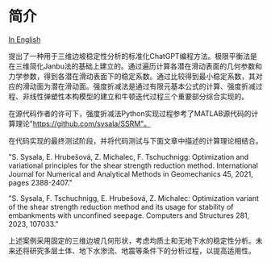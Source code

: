 # 简介

[In English](README.md)

提出了一种用于三维边坡稳定性分析的标准化ChatGPT编程方法。极限平衡法是在三维简化Janbu法的基础上建立的。通过遍历计算各潜在滑动表面的几何参数和力学参数，得到各潜在滑动表面下的稳定系数。通过比较得到最小稳定系数，其对应的滑动面为潜在滑动面。强度折减法是通过有限元基本公式的计算、强度折减过程、非线性弹塑性本构模型的建立和牛顿迭代过程三个重要部分综合实现的。

在源代码作者的许可下，强度折减法Python实现过程参考了MATLAB源代码的计算理论"https://github.com/sysala/SSRM"。

在代码实现的最终测试阶段，并将代码测试与下面文章中描述的计算理论相结合。

"S. Sysala, E. Hrubešová, Z. Michalec, F. Tschuchnigg: Optimization and variational principles for the shear strength reduction method. International Journal for Numerical and Analytical Methods in Geomechanics 45, 2021, pages 2388-2407."

"S. Sysala, F. Tschuchnigg, E. Hrubešová, Z. Michalec: Optimization variant of the shear strength reduction method and its usage for stability of embankments with unconfined seepage. Computers and Structures 281, 2023, 107033."

上述案例采用固定的三维边坡几何形状，考虑均质土和无地下水的稳定性分析。未来还将研究多层土体、地下水渗流、地震等条件下的分析过程，以提高适用性。
